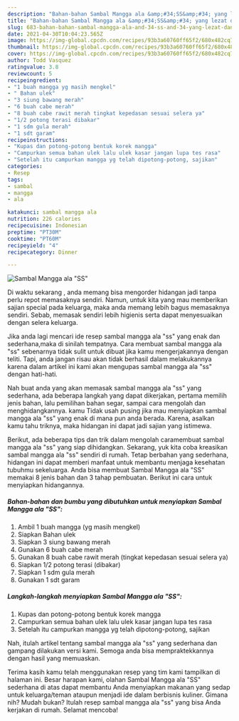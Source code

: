 ```yaml
---
description: "Bahan-bahan Sambal Mangga ala &amp;#34;SS&amp;#34; yang lezat dan Mudah Dibuat"
title: "Bahan-bahan Sambal Mangga ala &amp;#34;SS&amp;#34; yang lezat dan Mudah Dibuat"
slug: 683-bahan-bahan-sambal-mangga-ala-and-34-ss-and-34-yang-lezat-dan-mudah-dibuat
date: 2021-04-30T10:04:23.565Z
image: https://img-global.cpcdn.com/recipes/93b3a60760ff65f2/680x482cq70/sambal-mangga-ala-ss-foto-resep-utama.jpg
thumbnail: https://img-global.cpcdn.com/recipes/93b3a60760ff65f2/680x482cq70/sambal-mangga-ala-ss-foto-resep-utama.jpg
cover: https://img-global.cpcdn.com/recipes/93b3a60760ff65f2/680x482cq70/sambal-mangga-ala-ss-foto-resep-utama.jpg
author: Todd Vasquez
ratingvalue: 3.8
reviewcount: 5
recipeingredient:
- "1 buah mangga yg masih mengkel"
- " Bahan ulek"
- "3 siung bawang merah"
- "6 buah cabe merah"
- "8 buah cabe rawit merah tingkat kepedasan sesuai selera ya"
- "1/2 potong terasi dibakar"
- "1 sdm gula merah"
- "1 sdt garam"
recipeinstructions:
- "Kupas dan potong-potong bentuk korek mangga"
- "Campurkan semua bahan ulek lalu ulek kasar jangan lupa tes rasa"
- "Setelah itu campurkan mangga yg telah dipotong-potong, sajikan"
categories:
- Resep
tags:
- sambal
- mangga
- ala

katakunci: sambal mangga ala 
nutrition: 226 calories
recipecuisine: Indonesian
preptime: "PT30M"
cooktime: "PT60M"
recipeyield: "4"
recipecategory: Dinner

---
```



![Sambal Mangga ala &#34;SS&#34;](https://img-global.cpcdn.com/recipes/93b3a60760ff65f2/680x482cq70/sambal-mangga-ala-ss-foto-resep-utama.jpg)

Di waktu  sekarang , anda memang bisa mengorder hidangan jadi tanpa perlu repot memasaknya sendiri. Namun, untuk kita yang mau memberikan sajian special pada keluarga, maka anda memang lebih bagus memasaknya sendiri. Sebab, memasak sendiri lebih higienis serta dapat menyesuaikan dengan selera keluarga.

Jika anda lagi mencari ide resep sambal mangga ala &#34;ss&#34; yang enak dan sederhana,maka di sinilah tempatnya. Cara membuat sambal mangga ala &#34;ss&#34;  sebenarnya tidak sulit untuk dibuat jika kamu mengerjakannya dengan teliti. Tapi, anda jangan risau akan tidak berhasil dalam melakukannya 
karena dalam artikel ini kami akan mengupas sambal mangga ala &#34;ss&#34; dengan hati-hati.  



Nah buat anda yang akan memasak sambal mangga ala &#34;ss&#34; yang sederhana, ada beberapa langkah yang dapat dikerjakan, pertama memilih jenis bahan, lalu pemilihan bahan segar, sampai cara mengolah dan menghidangkannya. kamu Tidak usah pusing jika mau menyiapkan sambal mangga ala &#34;ss&#34; yang enak di mana pun anda berada. Karena, asalkan kamu  tahu triknya, maka hidangan ini dapat jadi sajian yang istimewa.

Berikut, ada beberapa tips dan trik dalam mengolah caramembuat sambal mangga ala &#34;ss&#34; yang siap dihidangkan. Sekarang, yuk kita coba kreasikan sambal mangga ala &#34;ss&#34; sendiri di rumah. Tetap berbahan yang sederhana, hidangan ini dapat memberi manfaat untuk membantu menjaga kesehatan tubuhmu sekeluarga. Anda bisa membuat Sambal Mangga ala &#34;SS&#34; memakai 8 jenis bahan dan 3 tahap pembuatan. Berikut ini cara untuk menyiapkan hidangannya.

<!--inarticleads1-->

##### Bahan-bahan dan bumbu yang dibutuhkan untuk menyiapkan Sambal Mangga ala &#34;SS&#34;:

1. Ambil 1 buah mangga (yg masih mengkel)
1. Siapkan  Bahan ulek
1. Siapkan 3 siung bawang merah
1. Gunakan 6 buah cabe merah
1. Gunakan 8 buah cabe rawit merah (tingkat kepedasan sesuai selera ya)
1. Siapkan 1/2 potong terasi (dibakar)
1. Siapkan 1 sdm gula merah
1. Gunakan 1 sdt garam




<!--inarticleads2-->

##### Langkah-langkah menyiapkan Sambal Mangga ala &#34;SS&#34;:

1. Kupas dan potong-potong bentuk korek mangga
1. Campurkan semua bahan ulek lalu ulek kasar jangan lupa tes rasa
1. Setelah itu campurkan mangga yg telah dipotong-potong, sajikan




Nah, itulah artikel tentang  sambal mangga ala &#34;ss&#34;  yang sederhana dan gampang dilakukan versi kami. Semoga anda bisa mempraktekkannya dengan hasil yang memuaskan. 

Terima kasih kamu telah menggunakan resep yang tim kami tampilkan di halaman ini. Besar harapan kami, olahan  Sambal Mangga ala &#34;SS&#34; sederhana di atas dapat membantu Anda menyiapkan makanan yang sedap untuk keluarga/teman ataupun menjadi ide dalam berbisnis kuliner. Gimana nih? Mudah bukan? Itulah resep sambal mangga ala &#34;ss&#34; yang bisa Anda kerjakan di rumah. Selamat mencoba!

